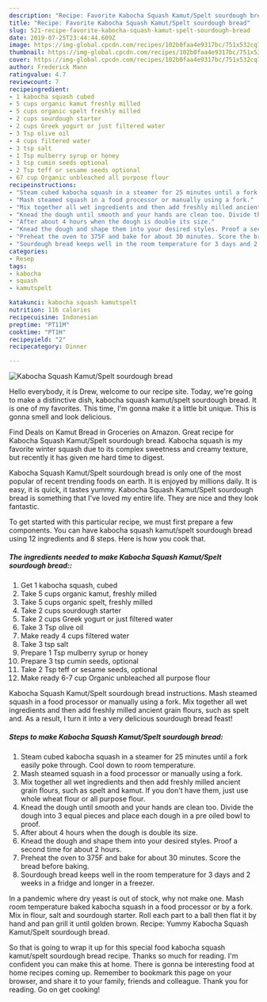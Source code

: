 ```yaml
---
description: "Recipe: Favorite Kabocha Squash Kamut/Spelt sourdough bread"
title: "Recipe: Favorite Kabocha Squash Kamut/Spelt sourdough bread"
slug: 521-recipe-favorite-kabocha-squash-kamut-spelt-sourdough-bread
date: 2019-07-25T23:44:44.609Z
image: https://img-global.cpcdn.com/recipes/102b0faa4e9317bc/751x532cq70/kabocha-squash-kamutspelt-sourdough-bread-recipe-main-photo.jpg
thumbnail: https://img-global.cpcdn.com/recipes/102b0faa4e9317bc/751x532cq70/kabocha-squash-kamutspelt-sourdough-bread-recipe-main-photo.jpg
cover: https://img-global.cpcdn.com/recipes/102b0faa4e9317bc/751x532cq70/kabocha-squash-kamutspelt-sourdough-bread-recipe-main-photo.jpg
author: Frederick Mann
ratingvalue: 4.7
reviewcount: 7
recipeingredient:
- 1 kabocha squash cubed
- 5 cups organic kamut freshly milled
- 5 cups organic spelt freshly milled
- 2 cups sourdough starter
- 2 cups Greek yogurt or just filtered water
- 3 Tsp olive oil
- 4 cups filtered water
- 3 tsp salt
- 1 Tsp mulberry syrup or honey
- 3 tsp cumin seeds optional
- 2 Tsp teff or sesame seeds optional
- 67 cup Organic unbleached all purpose flour
recipeinstructions:
- "Steam cubed kabocha squash in a steamer for 25 minutes until a fork easily poke through. Cool down to room temperature."
- "Mash steamed squash in a food processor or manually using a fork."
- "Mix together all wet ingredients and then add freshly milled ancient grain flours, such as spelt and kamut. If you don&#39;t have them, just use whole wheat flour or all purpose flour."
- "Knead the dough until smooth and your hands are clean too. Divide the dough into 3 equal pieces and place each dough in a pre oiled bowl to proof."
- "After about 4 hours when the dough is double its size."
- "Knead the dough and shape them into your desired styles. Proof a second time for about 2 hours."
- "Preheat the oven to 375F and bake for about 30 minutes. Score the bread before baking."
- "Sourdough bread keeps well in the room temperature for 3 days and 2 weeks in a fridge and longer in a freezer."
categories:
- Resep
tags:
- kabocha
- squash
- kamutspelt

katakunci: kabocha squash kamutspelt
nutrition: 116 calories
recipecuisine: Indonesian
preptime: "PT11M"
cooktime: "PT1H"
recipeyield: "2"
recipecategory: Dinner

---
```



![Kabocha Squash Kamut/Spelt sourdough bread](https://img-global.cpcdn.com/recipes/102b0faa4e9317bc/751x532cq70/kabocha-squash-kamutspelt-sourdough-bread-recipe-main-photo.jpg)

Hello everybody, it is Drew, welcome to our recipe site. Today, we're going to make a distinctive dish, kabocha squash kamut/spelt sourdough bread. It is one of my favorites. This time, I'm gonna make it a little bit unique. This is gonna smell and look delicious.

Find Deals on Kamut Bread in Groceries on Amazon. Great recipe for Kabocha Squash Kamut/Spelt sourdough bread. Kabocha squash is my favorite winter squash due to its complex sweetness and creamy texture, but recently it has given me hard time to digest.

Kabocha Squash Kamut/Spelt sourdough bread is only one of the most popular of recent trending foods on earth. It is enjoyed by millions daily. It is easy, it is quick, it tastes yummy. Kabocha Squash Kamut/Spelt sourdough bread is something that I've loved my entire life. They are nice and they look fantastic.


To get started with this particular recipe, we must first prepare a few components. You can have kabocha squash kamut/spelt sourdough bread using 12 ingredients and 8 steps. Here is how you cook that.

##### The ingredients needed to make Kabocha Squash Kamut/Spelt sourdough bread::

1. Get 1 kabocha squash, cubed
1. Take 5 cups organic kamut, freshly milled
1. Take 5 cups organic spelt, freshly milled
1. Take 2 cups sourdough starter
1. Take 2 cups Greek yogurt or just filtered water
1. Take 3 Tsp olive oil
1. Make ready 4 cups filtered water
1. Take 3 tsp salt
1. Prepare 1 Tsp mulberry syrup or honey
1. Prepare 3 tsp cumin seeds, optional
1. Take 2 Tsp teff or sesame seeds, optional
1. Make ready 6-7 cup Organic unbleached all purpose flour


Kabocha Squash Kamut/Spelt sourdough bread instructions. Mash steamed squash in a food processor or manually using a fork. Mix together all wet ingredients and then add freshly milled ancient grain flours, such as spelt and. As a result, I turn it into a very delicious sourdough bread feast! 

##### Steps to make Kabocha Squash Kamut/Spelt sourdough bread:

1. Steam cubed kabocha squash in a steamer for 25 minutes until a fork easily poke through. Cool down to room temperature.
1. Mash steamed squash in a food processor or manually using a fork.
1. Mix together all wet ingredients and then add freshly milled ancient grain flours, such as spelt and kamut. If you don&#39;t have them, just use whole wheat flour or all purpose flour.
1. Knead the dough until smooth and your hands are clean too. Divide the dough into 3 equal pieces and place each dough in a pre oiled bowl to proof.
1. After about 4 hours when the dough is double its size.
1. Knead the dough and shape them into your desired styles. Proof a second time for about 2 hours.
1. Preheat the oven to 375F and bake for about 30 minutes. Score the bread before baking.
1. Sourdough bread keeps well in the room temperature for 3 days and 2 weeks in a fridge and longer in a freezer.


In a pandemic where dry yeast is out of stock, why not make one. Mash room temperature baked kabocha squash in a food processor or by a fork. Mix in flour, salt and sourdough starter. Roll each part to a ball then flat it by hand and pan grill it until golden brown. Recipe: Yummy Kabocha Squash Kamut/Spelt sourdough bread. 

So that is going to wrap it up for this special food kabocha squash kamut/spelt sourdough bread recipe. Thanks so much for reading. I'm confident you can make this at home. There is gonna be interesting food at home recipes coming up. Remember to bookmark this page on your browser, and share it to your family, friends and colleague. Thank you for reading. Go on get cooking!
